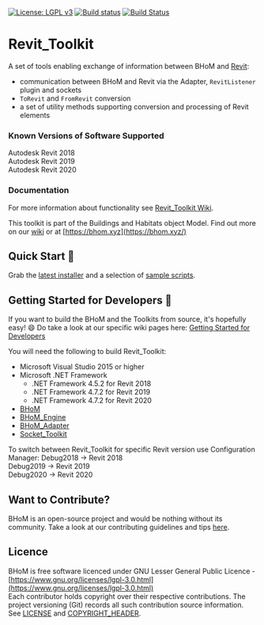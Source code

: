 [![License: LGPL v3](https://img.shields.io/badge/License-LGPL%20v3-blue.svg)](https://www.gnu.org/licenses/lgpl-3.0) [![Build status](https://ci.appveyor.com/api/projects/status/11a3ucotxcl9746k/branch/master?svg=true)](https://ci.appveyor.com/project/BHoMBot/robot-toolkit/branch/master) [![Build Status](https://dev.azure.com/BHoMBot/BHoM/_apis/build/status/Robot_Toolkit/Robot_Toolkit.CheckCore?branchName=master)](https://dev.azure.com/BHoMBot/BHoM/_build/latest?definitionId=93&branchName=master)

# Revit_Toolkit

A set of tools enabling exchange of information between BHoM and [Revit](https://www.autodesk.com/products/revit/overview):
- communication between BHoM and Revit via the Adapter, `RevitListener` plugin and sockets
- `ToRevit` and `FromRevit` conversion
- a set of utility methods supporting conversion and processing of Revit elements

### Known Versions of Software Supported
Autodesk Revit 2018  
Autodesk Revit 2019  
Autodesk Revit 2020  

### Documentation
For more information about functionality see [Revit_Toolkit Wiki](https://github.com/BHoM/Revit_Toolkit/wiki).

This toolkit is part of the Buildings and Habitats object Model. Find out more on our [wiki](https://github.com/BHoM/documentation/wiki) or at [https://bhom.xyz](https://bhom.xyz/)

## Quick Start 🚀 

Grab the [latest installer](https://bhom.xyz/) and a selection of [sample scripts](https://github.com/BHoM/samples).


## Getting Started for Developers 🤖 

If you want to build the BHoM and the Toolkits from source, it's hopefully easy! 😄 
Do take a look at our specific wiki pages here: [Getting Started for Developers](https://github.com/BHoM/documentation/wiki/Getting-started-for-developers)

You will need the following to build Revit_Toolkit:
- Microsoft Visual Studio 2015 or higher
- Microsoft .NET Framework
    - .NET Framework 4.5.2 for Revit 2018
    - .NET Framework 4.7.2 for Revit 2019
    - .NET Framework 4.7.2 for Revit 2020
- [BHoM](https://github.com/BHoM/BHoM)
- [BHoM_Engine](https://github.com/BHoM/BHoM_Engine)
- [BHoM_Adapter](https://github.com/BHoM/BHoM_Adapter)
- [Socket_Toolkit](https://github.com/BHoM/Socket_Toolkit)

To switch between Revit_Toolkit for specific Revit version use Configuration Manager:
Debug2018 -> Revit 2018  
Debug2019 -> Revit 2019  
Debug2020 -> Revit 2020  


## Want to Contribute? ##

BHoM is an open-source project and would be nothing without its community. Take a look at our contributing guidelines and tips [here](https://github.com/BHoM/BHoM/blob/master/CONTRIBUTING.md).


## Licence ##

BHoM is free software licenced under GNU Lesser General Public Licence - [https://www.gnu.org/licenses/lgpl-3.0.html](https://www.gnu.org/licenses/lgpl-3.0.html)  
Each contributor holds copyright over their respective contributions.
The project versioning (Git) records all such contribution source information.
See [LICENSE](https://github.com/BHoM/BHoM/blob/master/LICENSE) and [COPYRIGHT_HEADER](https://github.com/BHoM/BHoM/blob/master/COPYRIGHT_HEADER.txt).
